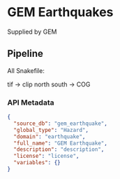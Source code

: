 # GEM Earthquakes

Supplied by GEM

## Pipeline

All Snakefile:

tif -> clip north south -> COG

### API Metadata

```json
{
  "source_db": "gem_earthquake",
  "global_type": "Hazard",
  "domain": "earthquake",
  "full_name": "GEM Earthquake",
  "description": "description",
  "license": "license",
  "variables": {}
}
```
